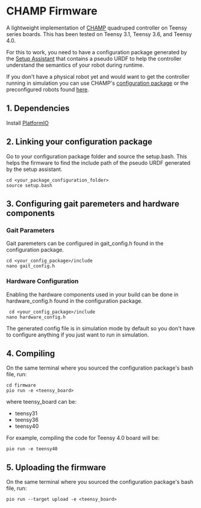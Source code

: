 # CHAMP Firmware
A lightweight implementation of [CHAMP](https://github.com/chvmp/champ) quadruped controller on Teensy series boards. This has been tested on Teensy 3.1, Teensy 3.6, and Teensy 4.0.

For this to work, you need to have a configuration package generated by the [Setup Assistant](https://github.com/chvmp/champ_setup_assistant) that contains a pseudo URDF to help the controller understand the semantics of your robot during runtime.

If you don't have a physical robot yet and would want to get the controller running in simulation you can use CHAMP's [configuration package](https://github.com/chvmp/champ/tree/master/champ_config) or the preconfigured robots found [here](https://github.com/chvmp/robots/tree/master/configs).
## 1. Dependencies

Install [PlatformIO](https://platformio.org/install/cli) 

## 2. Linking your configuration package

Go to your configuration package folder and source the setup.bash. This helps the firmware to find the include path of the pseudo URDF generated by the setup assistant.

    cd <your_package_configuration_folder>
    source setup.bash

## 3. Configuring gait paremeters and hardware components

### Gait Parameters

Gait paremeters can be configured in gait_config.h found in the configuration package.

    cd <your_config_package>/include
    nano gait_config.h

### Hardware Configuration

Enabling the hardware components used in your build can be done in hardware_config.h found in the configuration package.

     cd <your_config_package>/include
    nano hardware_config.h

The generated config file is in simulation mode by default so you don't have to configure anything if you just want to run in simulation.

## 4. Compiling

On the same terminal where you sourced the configuration package's bash file, run:

    cd firmware
    pio run -e <teensy_board>

where teensy_board can be:
- teensy31
- teensy36
- teensy40

For example, compiling the code for Teensy 4.0 board will be: 

    pio run -e teensy40

## 5. Uploading the firmware

On the same terminal where you sourced the configuration package's bash file, run:

    pio run --target upload -e <teensy_board>
